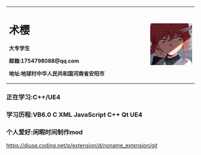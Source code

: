 <table border="0">
  <tr>
    <td width="75%">
      <h1>术樱</h1>
      <p><b>大专学生</p></b>
      <p><b>邮箱:1754798088@qq.com</p></b>
      <p><b>地址:地球村中华人民共和国河南省安阳市</p></b>
    </td>
    <td width="25%">
      <img src="/main.jpg">
    </td>
  </tr>
</table>

### 正在学习:C++/UE4 ###

### 学习历程:VB6.0 C XML JavaScript C++ Qt UE4 ###

### 个人爱好:闲暇时间制作mod ###
https://diuse.coding.net/p/extension/d/noname_extension/git
